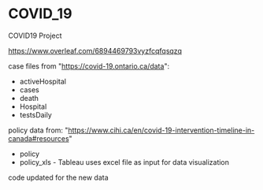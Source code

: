 # COVID_19
COVID19 Project

https://www.overleaf.com/6894469793vyzfcqfqsqzq

case files from "https://covid-19.ontario.ca/data": 
- activeHospital
- cases
- death
- Hospital
- testsDaily

policy data from: "https://www.cihi.ca/en/covid-19-intervention-timeline-in-canada#resources"
- policy
- policy_xls - Tableau uses excel file as input for data visualization

code updated for the new data
